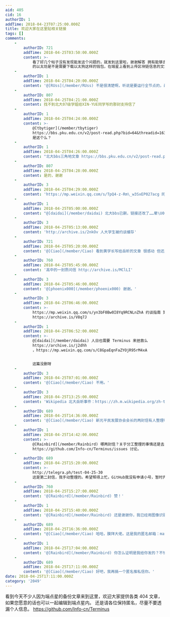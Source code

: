 ```yaml
---
aid: 405
cid: 16
authorID: 1
addTime: 2018-04-23T07:25:00.000Z
title: 欢迎大家在这里贴相关链接
tags: []
comments:
    -
        authorID: 721
        addTime: 2018-04-25T03:50:00.000Z
        content: >-
            看了好几个帖子没有发现能发这个问题的，就发到这里啦，谢谢解答 拥有能够支付 Gas
            的以太坊是不是需要下载以太狗这样的钱包，在端星上看到上传区块链信息的文章碰到些问题
    -
        authorID: 1
        addTime: 2018-04-25T04:20:00.000Z
        content: '@[RUss](/member/RUss) 不是很清楚啊，听说是要运行全节点的，最好去币圈咨询。'
    -
        authorID: 807
        addTime: 2018-04-25T04:21:00.000Z
        content: 找不到北大07级学姐给XIN-YUE同学写的那封支持信了
    -
        authorID: 1
        addTime: 2018-04-25T04:24:00.000Z
        content: >-
            @[tbytiger](/member/tbytiger)
            https://bbs.pku.edu.cn/v2/post-read.php?bid=64&threadid=16395361
            是这个么？
    -
        authorID: 1
        addTime: 2018-04-25T04:26:00.000Z
        content: "北大bbs三角地文章 https://bbs.pku.edu.cn/v2/post-read.php?bid=22&threadid=16397004\n\n就部分同学因申请信息公开被约谈一事致北大校方的联名信\n\n2018-04-25 李一鸣 深约一丈\n\n尊敬的北京大学校领导：\n\n您好！\n\n我们是关注沈阳事件及其后续进展的北大师生和校友。\n\n首先需要表明，我们写下这封信不全是因为岳昕同学，还因为在沈阳事件曝光之后很多积极推动解决此事的同学们所经历的种种不公正待遇。\n\n23日上午，我们在震惊与不解中得知这样的消息：\n\n因我校外国语学院2014级本科生岳昕同学寻求沈阳事件真相向校方提交相关信息公开申请，外国语学院的辅导员老师深夜到其宿舍约谈，并单方面通知家人，其家人因此受到严重惊吓，岳昕同学因此陷入孤立无助的处境。\n\n岳昕等同学怀着参与校园事务的热忱之心，怀着北大人的责任感，于4月9日早上向学校提交了信息公开申请表。我们连同岳昕同学在内，所做的一切仅仅是为了在寻求真相的基础上更好地解决沈阳事件，在今后的制度建设方面切实保障校内师生的合法权益。\n\n可在这个过程中所发生的一系列事情令我们非常困惑和失望：\n\n4月7日晚，邓宇昊同学发文表示将申请信息公开。但距离发文不过几小时，邓同学即被院系深夜约谈至凌晨三点多，最终在众多热心同学和约谈老师的力争下邓同学才被放回；\n\n4月9日，十名师生以合理合法的方式在校长办公楼正式书面递交了信息公开申请。而在接下来的几天中，各相关院系开始约谈7日晚在理教邓同学被约谈现场和递交信息公开申请的同学。\n\n虽然学校的这种做法以及于4月20日给出的信息公开反馈结果令我们存在诸多不解，但是出于对学校的信任，大家接下来均选择配合学校一起积极推进校园反性骚扰制度的建设，保障在校师生的合法权益。\n\n可是在同学们非常冷静地对待此事的情况下，我们在前天早上得知的消息却是：外国语学院近期多次约谈岳昕同学，同时越过岳同学向其家长施压、凌晨到宿舍强行约谈，并且要求删除申请信息公开一事的相关资料。\n\n虽然相关老师和外国语学院已及时就此事做出了声明，并且在声明当中表示“始终尊重每一位同学的基本权利，努力保障每一位同学的合法权益”，但是对于经历了一次又一次约谈的同学们来说，我们很难感受到来自校方真诚的关爱。\n\n我们盼望着这些同学能尽快回归正常生活，我们绝不希望在此之后校园内仍然有类似的情况发生。我们真诚地希望同学们的合法权益不再受到侵犯，燕园内校方与同学之间的“误会”不再发生，北京大学国内国际的声誉与形象能够得到长久的维护。\n\n此外我们还想说明的是，在经历了这些事情之后，我们深感个体的无力与渺小，越加感受到老师与同学们的支持对于意见的表达是多么重要。\n\n有鉴于此，针对岳昕同学的遭遇及校方近期一系列约谈行为，我们将以集体联名的方式向校方提起以下四点倡议：\n\n1.妥善弥补因约谈行为对岳昕同学带来的伤害。切实敦促外国语学院于近期及时召开事件说明会，向全校范围内的师生公开，提前告知参与方式，以有效回应大家的困惑和质疑。保证以后不以任何形式就此事给岳昕同学施压，积极主动向岳昕同学的家人澄清此事，消除不必要的误解。保证岳昕同学的毕业等后续发展不受因校方干预所带来的消极影响。\n\n2.加强制度约束。面向全校师生明确北京大学约谈制度，出台约谈实施细则，落实“以学生为中心”的思想，应当首先保证同学们的正常学习生活不受影响，严禁打着“关心同学”等幌子随意约谈同学，侵犯大家的合法权益；\n\n3.充分保障同学合法权利。在进行约谈工作之前，应当开诚布公说明相关情况，告知被约谈者有选择是否接受的自由，不能越过同学本人向同学的家人朋友进行施压；\n\n4.完善约谈制度的群众监督与制约机制。在同学们自愿的前提下，约谈情况可以面向全校公开说明，并且保证同学们有权申诉违反校规校纪的约谈行为，有权公开违规行为，有权了解其他同学约谈情况，保证约谈中一旦出现不良行为，将会使其暴露在阳光下，受全体师生监督，以逐渐杜绝。\n\n我们将持续关注从沈阳事件曝光以后校方针对同学们所开展的一系列约谈事件，与岳昕等受到无端压力的热心同学同荣辱，共进退！希望我们校方能与我们一道反思这一过程当中存在的问题，对一系列约谈同学的做法作出解释和说明，拿出有力措施保护善良的同学们，直至事件得到最终的妥善解决。\n\n我们会择期将这封联名信附带签署名单寄至北京大学校长办公室。出于某些原因，我们选择暂时不在网络上公开参与联名师生和校友的具体信息。请愿意参加联署的北大同学/校友/老师将信息按照“姓名+年级”/“姓名+老师”的格式发送到邮箱[\\[email\_protected\\]](/cdn-cgi/l/email-protection)，并附上将来是否愿意在网络公开个人具体信息；如果大家有任何建议、意见，也欢迎提出。\n\n希望在我们的共同努力下，学校能变得更美好！\n\n关注沈阳事件及其后续进展的北大师生及校友\n\n2018年4月25日\n\n发起人：李一鸣 2016级本科生"
    -
        authorID: 807
        addTime: 2018-04-25T04:28:00.000Z
        content: 是的，谢谢
    -
        authorID: 3
        addTime: 2018-04-25T04:29:00.000Z
        content: 'https://mp.weixin.qq.com/s/TpQ4-z-Rm\_w3SxEP027acg 同楼上'
    -
        authorID: 1
        addTime: 2018-04-25T05:00:00.000Z
        content: "@[daidai](/member/daidai) 北大bbs已删，链接还改了……晕\U0001F615\U0001F615\U0001F615"
    -
        authorID: 3
        addTime: 2018-04-25T05:13:00.000Z
        content: 'http://archive.is/2nkOv 人大学生被约谈缓存'
    -
        authorID: 721
        addTime: 2018-04-25T05:20:00.000Z
        content: '@[Ciao](/member/Ciao) 看到黄学长写给岳昕的文章 很感动 但还是内心希望她可以名正言顺的回归校园 木田再开花'
    -
        authorID: 760
        addTime: 2018-04-25T05:45:00.000Z
        content: '高中的一封质问信 http://archive.is/MClLI'
    -
        authorID: 3
        addTime: 2018-04-25T05:46:00.000Z
        content: '@[phoenix000](/member/phoenix000) 谢谢。'
    -
        authorID: 3
        addTime: 2018-04-25T06:46:00.000Z
        content: >-
            https://mp.weixin.qq.com/s/yn3bF0Bw0I8Yq9RCNLnZhA 约谈指南 第三稿
            https://archive.is/V8q7J
    -
        authorID: 1
        addTime: 2018-04-25T06:52:00.000Z
        content: >-
            @[daidai](/member/daidai) 人日也需要 Terminus 来拯救么
            https://archive.is/j2dhh
            ，https://mp.weixin.qq.com/s/C8GpaEqnFaZYOjR95rM4xA


            这篇没删呀
    -
        authorID: 3
        addTime: 2018-04-25T07:01:00.000Z
        content: '@[Ciao](/member/Ciao) 不用。'
    -
        authorID: 3
        addTime: 2018-04-25T13:25:00.000Z
        content: 'Wikipedia 北大岳昕事件：https://zh.m.wikipedia.org/zh-tw/北大岳昕事件'
    -
        authorID: 689
        addTime: 2018-04-25T14:36:00.000Z
        content: '@[Ciao](/member/Ciao) 新光平民发展协会会长的两封信有人整理吗？目前好像只有图片版。分工一下吧，我先整理第二封'
    -
        authorID: 1
        addTime: 2018-04-25T14:42:00.000Z
        content: >-
            @[Rainbird](/member/Rainbird) 哪两封信？关于分工整理的事情还是去
            https://github.com/Info-cn/Terminus/issues 讨论。
    -
        authorID: 689
        addTime: 2018-04-25T15:20:00.000Z
        content: >-
            http://telegra.ph/test-04-25-30
            这是第二封信，我手动整理的。希望帮得上忙。GitHub我没有申请小号，暂时先不在那儿讨论了。
    -
        authorID: 760
        addTime: 2018-04-25T15:27:00.000Z
        content: '@[Rainbird](/member/Rainbird) 赞！'
    -
        authorID: 1
        addTime: 2018-04-25T15:40:00.000Z
        content: '@[Rainbird](/member/Rainbird) 还是谢谢你，我已经用图像识别整理好了。'
    -
        authorID: 689
        addTime: 2018-04-25T16:36:00.000Z
        content: "@[Ciao](/member/Ciao) 哈哈，膜拜大佬。这是我的匿名邮箱：mays[\\[email\_protected\\]](/cdn-cgi/l/email-protection) 麻烦你给我发一封邮件，我有事情和你商量，但是没有找到私信你的方法。"
    -
        authorID: 1
        addTime: 2018-04-25T17:04:00.000Z
        content: '@[Rainbird](/member/Rainbird) 你怎么证明是我给你发的？不怕钓鱼么？你可以推上私信，如果你有推的话'
    -
        authorID: 689
        addTime: 2018-04-25T17:11:00.000Z
        content: '@[Ciao](/member/Ciao) 好吧，我再搞一个匿名推私信你。'
date: 2018-04-25T17:11:00.000Z
category: '2049'
---
```


看到今天不少人因为端点星的备份文章来到这里，欢迎大家提供各类 404 文章，如果您愿意的话也可以一起编辑到端点星内。 还是请各位保持匿名，尽量不要透漏个人信息。 https://github.com/Info-cn/Terminus
